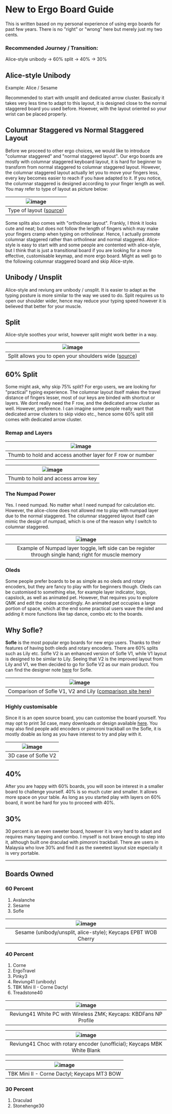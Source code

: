 # New to Ergo Board Guide

This is written based on my personal experience of using ergo boards for past few years. There is no "right" or "wrong" here but merely just my two cents.

### **Recommended Journey / Transition:**

Alice-style unibody -> 60% split -> 40% -> 30%

## Alice-style Unibody 
Example: Alice / Sesame

Recommended to start with unsplit and dedicated arrow cluster. Basically it takes very less time to adapt to this layout, it is designed close to the normal staggered board you used before. However, with the layout oriented so your wrist can be placed properly. 


## Columnar Staggered vs Normal Staggered Layout

Before we proceed to other ergo choices, we would like to introduce "columnar staggered" and "normal staggered layout". Our ergo boards are mostly with columnar staggered keyboard layout, it is hard for beginner to transform from normal staggered to columnar staggered layout. However, the columnar staggered layout actually let you to move your fingers less, every key becomes easier to reach if you have adapted to it. If you notice, the columnar staggered is designed according to your finger length as well. You may refer to type of layout as picture below:

|![image](https://user-images.githubusercontent.com/79617315/158500173-1bc7953d-ea5c-4ba7-9908-6edb013a336e.png)|
|:--:|
| Type of layout ([source](https://deskthority.net/wiki/Staggering))

Some splits also comes with "ortholinear layout". Frankly, I think it looks cute and neat; but does not follow the length of fingers which may make your fingers cramp when typing on ortholinear. Hence, I actually promote columnar staggered rather than ortholinear and normal staggered. Alice-style is easy to start with and some people are contented with alice-style, but I think that is just a transitional board if you are looking for a more effective, customisable keymap, and more ergo board. Might as well go to the following columnar staggered board and skip Alice-style.

## Unibody / Unsplit
Alice-style and reviung are unibody / unsplit. It is easier to adapt as the typing posture is more similar to the way we used to do. Split requires us to open our shoulder wider, hence may reduce your typing speed however it is believed that better for your muscle. 

## Split
Alice-style soothes your wrist, however split might work better in a way. 

|![image](https://user-images.githubusercontent.com/79617315/158502558-65431359-d110-47e9-be5b-89fd289f5c14.png)|
|:--:|
|Split allows you to open your shoulders wide ([source](https://ergodox-ez.com/pages/getting-started))|

## 60% Split
Some might ask, why skip 75% split? For ergo users, we are looking for "practical" typing experience. The columnar layout itself makes the travel distance of fingers lesser, most of our keys are binded with shortcut or layers. We dont really need the F row, and the dedicated arrow cluster as well. However, preference. I can imagine some people really want that dedicated arrow clusters to skip video etc., hence some 60% split still comes with dedicated arrow cluster. 

### Remap and Layers

|![image](https://user-images.githubusercontent.com/79617315/158510903-39d9afd8-0e56-487c-8898-d6ba21c6156a.png)|
|:--:|
| Thumb to hold and access another layer for F row or number |

|![image](https://user-images.githubusercontent.com/79617315/158510952-0fa7a6d8-cac9-4625-8411-a8153f349c42.png)|
|:--:|
| Thumb to hold and access arrow key |

### The Numpad Power
Yes. I need numpad. No matter what I need numpad for calculation etc. However, the alice-clone does not allowed me to play with numpad layer due to the normal staggered. The columnar staggered layout itself can mimic the design of numpad, which is one of the reason why I switch to columnar staggered. 

|![image](https://user-images.githubusercontent.com/79617315/158506903-ffb8da25-c0ab-443b-90e1-0fdc696d40ba.png)|
|:--:|
| Example of Numpad layer toggle, left side can be register through single hand; right for muscle memory |

### Oleds
Some people prefer boards to be as simple as no oleds and rotary encoders, but they are fancy to play with for beginners though. Oleds can be customised to something else, for example layer indicator, logo, capslock, as well as animated pet. However, that requires you to explore QMK and edit the codes accordingly. An animated pet occupies a large portion of space, which at the end some practical users wave the oled and adding it more functions like tap dance, combo etc to the boards. 

## Why Sofle? 
**Sofle** is the most popular ergo boards for new ergo users. Thanks to their features of having both oleds and rotary encoders. There are 60% splits such as Lily etc. Sofle V2 is an enhanced version of Sofle V1, while V1 layout is designed to be similar to Lily. Seeing that V2 is the improved layout from Lily and V1, we then decided to go for Sofle V2 as our main product. You can find the designer note [here](https://josef-adamcik.cz/electronics/soflekeyboard-evolving.html) for Sofle.

|![image](https://user-images.githubusercontent.com/79617315/158503123-0615f927-95e6-4ca3-b5a8-33e1a971456d.png)|
|:--:|
| Comparison of Sofle V1, V2 and Lily ([comparison site here](https://compare.splitkb.com/))|

### Highly customisable 
Since it is an open source board, you can customise the board yourself. You may opt to print 3d case, many downloads or design available [here](https://www.thingiverse.com/search?q=sofle+v2&type=things&sort=relevant). You may also find people add encoders or pimoroni trackball on the Sofle, it is mostly doable as long as you have interest to try and play with it. 

|![image](https://user-images.githubusercontent.com/79617315/158503794-2004b18d-05b4-4364-bfa7-c3b16707c6ce.png)|
|:--:|
|3D case of Sofle V2 |


## 40% 
After you are happy with 60% boards, you will soon be interest in a smaller board to challenge yourself. 40% is so much cuter and smaller. It allows more space on your table. As long as you started play with layers on 60% board, it wont be hard for you to proceed with 40%. 

## 30% 
30 percent is an even sweeter board, however it is very hard to adapt and requires many tapping and combo. I myself is not brave enough to step into it, although built one draculad with pimoroni trackball. There are users in Malaysia who love 30% and find it as the sweetest layout size especially it is very portable. 

---

## Boards Owned

### 60 Percent
1. Avalanche 
2. Sesame
3. Sofle

|![image](https://user-images.githubusercontent.com/79617315/158512401-1ebfc9e4-f754-4296-be63-a4e32ba28eaf.png)|
|:--:|
|Sesame (unibody/unsplit, alice-style); Keycaps EPBT WOB Cherry |


### 40 Percent
1. Corne
2. ErgoTravel
3. Pinky3
4. Reviung41 (unibody)
5. TBK Mini II - Corne Dactyl
6. Treadstone40


|![image](https://user-images.githubusercontent.com/79617315/158512756-08964723-da1a-402c-95d3-ca4b404758aa.png)|
|:--:|
|Reviung41 White PC with Wireless ZMK; Keycaps: KBDFans NP Profile |

|![image](https://user-images.githubusercontent.com/79617315/158512687-1a0082e0-6d54-4739-a877-2c9a4624fe33.png)|
|:--:|
|Reviung41 Choc with rotary encoder (unofficial); Keycaps MBK White Blank |

|![image](https://user-images.githubusercontent.com/79617315/158512617-5d3e9de6-7c67-4494-8cc5-a83287145fac.png)|
|:--:|
|TBK Mini II - Corne Dactyl; Keycaps MT3 BOW |

### 30 Percent
1. Draculad
2. Stonehenge30

